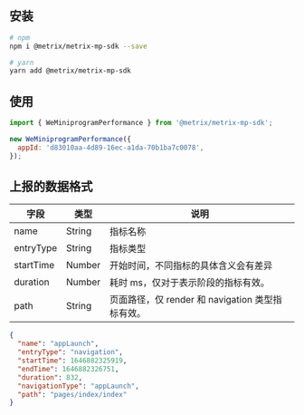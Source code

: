 ## 安装

```bash
# npm
npm i @metrix/metrix-mp-sdk --save

# yarn
yarn add @metrix/metrix-mp-sdk
```

## 使用

```js
import { WeMiniprogramPerformance } from '@metrix/metrix-mp-sdk';

new WeMiniprogramPerformance({
  appId: 'd83010aa-4d89-16ec-a1da-70b1ba7c0078',
});
```

## 上报的数据格式

| 字段      | 类型   | 说明                                             |
| --------- | ------ | ------------------------------------------------ |
| name      | String | 指标名称                                         |
| entryType | String | 指标类型                                         |
| startTime | Number | 开始时间，不同指标的具体含义会有差异             |
| duration  | Number | 耗时 ms，仅对于表示阶段的指标有效。              |
| path      | String | 页面路径，仅 render 和 navigation 类型指标有效。 |

```json
{
  "name": "appLaunch",
  "entryType": "navigation",
  "startTime": 1646882325919,
  "endTime": 1646882326751,
  "duration": 832,
  "navigationType": "appLaunch",
  "path": "pages/index/index"
}
```
